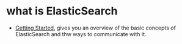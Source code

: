 # what is ElasticSearch
- [Getting Started](./notes/getting-started/readme.md), gives you an overview of the basic concepts of ElasticSearch and thw
 ways to communicate with it.
 